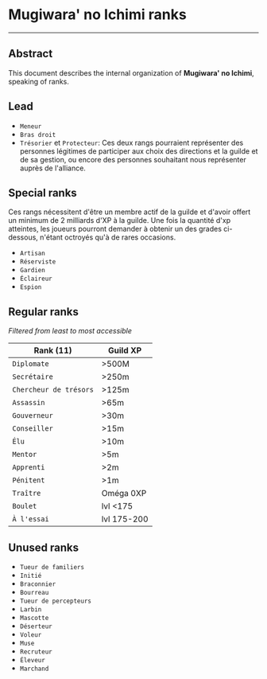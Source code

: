 # Mugiwara' no Ichimi ranks
---------------------------

## Abstract

This document describes the internal organization of **Mugiwara' no Ichimi**, speaking of ranks.

## Lead

* `Meneur`
* `Bras droit`
* `Trésorier` et `Protecteur`: Ces deux rangs pourraient représenter des personnes légitimes de participer aux choix des directions et la guilde et de sa gestion, ou encore des personnes souhaitant nous représenter auprès de l'alliance.

## Special ranks

Ces rangs nécessitent d'être un membre actif de la guilde et d'avoir offert un minimum de 2 milliards d'XP à la guilde. Une fois la quantité d'xp atteintes, les joueurs pourront demander à obtenir un des grades ci-dessous, n'étant octroyés qu'à de rares occasions.

* `Artisan`
* `Réserviste`
* `Gardien`
* `Éclaireur`
* `Espion`

## Regular ranks

*Filtered from least to most accessible*

| Rank (11) | Guild XP |
|-----------|----------|
| `Diplomate`| >500M |
| `Secrétaire`| >250m |
| `Chercheur de trésors`| >125m |
| `Assassin`| >65m |
| `Gouverneur`| >30m |
| `Conseiller`| >15m |
| `Élu` | >10m |
| `Mentor` | >5m |
| `Apprenti` | >2m |
| `Pénitent`| >1m |
| `Traître` | Oméga 0XP |
| `Boulet` | lvl <175 |
| `À l'essai`| lvl 175-200 |

## Unused ranks

* `Tueur de familiers`
* `Initié`
* `Braconnier`
* `Bourreau`
* `Tueur de percepteurs`
* `Larbin`
* `Mascotte`
* `Déserteur`
* `Voleur`
* `Muse`
* `Recruteur`
* `Éleveur`
* `Marchand`
